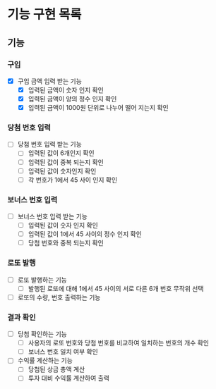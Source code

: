 # 기능 구현 목록

## 기능

### 구입
- [x] 구입 금액 입력 받는 기능
    - [x] 입력된 금액이 숫자 인지 확인
    - [x] 입력된 금액이 양의 정수 인지 확인
    - [x] 입력된 금액이 1000원 단위로 나누어 떨어 지는지 확인

### 당첨 번호 입력
- [ ] 당첨 번호 입력 받는 기능
    - [ ] 입력된 값이 6개인지 확인
    - [ ] 입력된 값이 중복 되는지 확인
    - [ ] 입력된 값이 숫자인지 확인
    - [ ] 각 번호가 1에서 45 사이 인지 확인

### 보너스 번호 입력
- [ ] 보너스 번호 입력 받는 기능
    - [ ] 입력된 값이 숫자 인지 확인
    - [ ] 입력된 값이 1에서 45 사이의 정수 인지 확인
    - [ ] 당첨 번호와 중복 되는지 확인

### 로또 발행
- [ ] 로또 발행하는 기능
    - [ ] 발행된 로또에 대해 1에서 45 사이의 서로 다른 6개 번호 무작위 선택
- [ ] 로또의 수량, 번호 출력하는 기능

### 결과 확인
- [ ] 당첨 확인하는 기능
    - [ ] 사용자의 로또 번호와 당첨 번호를 비교하여 일치하는 번호의 개수 확인
    - [ ] 보너스 번호 일치 여부 확인
- [ ] 수익률 계산하는 기능
    - [ ] 당첨된 상금 총액 계산
    - [ ] 투자 대비 수익률 계산하여 출력
